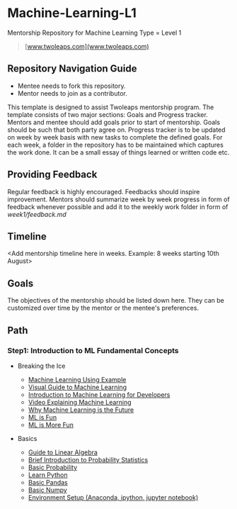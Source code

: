 # Machine-Learning-L1
Mentorship Repository for Machine Learning Type = Level 1
> [www.twoleaps.com](www.twoleaps.com)

## Repository Navigation Guide
* Mentee needs to fork this repository.
* Mentor needs to join as a contributor.

This template is designed to assist Twoleaps mentorship program. The template consists of two 
major sections: Goals and Progress tracker. Mentors and mentee should add goals prior to start of 
mentorship. Goals should be such that both party agree on. Progress tracker is to be updated on week
by week basis with new tasks to complete the defined goals. For each week, a folder in the repository
has to be maintained which captures the work done. It can be a small essay of things learned or written
code etc.

## Providing Feedback

Regular feedback is highly encouraged. Feedbacks should inspire improvement. Mentors should summarize week by week progress in form of feedback whenever possible and add it to the weekly work folder in form of *week1/feedback.md*

## Timeline

<Add mentorship timeline here in weeks. Example: 8 weeks starting 10th August>


## Goals
The objectives of the mentorship should be listed down here. They can be customized over time by the mentor
or the mentee's preferences.

## Path

### Step1: Introduction to ML Fundamental Concepts
* Breaking the Ice
    * [Machine Learning Using Example](https://www.toptal.com/machine-learning/machine-learning-theory-an-introductory-primer)
    * [Visual Guide to Machine Learning](http://www.r2d3.us/visual-intro-to-machine-learning-part-1/)
    * [Introduction to Machine Learning for Developers](https://blog.algorithmia.com/introduction-machine-learning-developers/)
    * [Video Explaining Machine Learning](https://www.youtube.com/watch?v=elojMnjn4kk)
    * [Why Machine Learning is the Future](https://www.youtube.com/watch?v=5cFUZ03Sbhc)
    * [ML is Fun](https://medium.com/@ageitgey/machine-learning-is-fun-80ea3ec3c471#.37ue6caww)
    * [ML is More Fun](https://triskell.github.io/2016/10/23/What-is-Machine-Learning.html)
    
* Basics 
    * [Guide to Linear Algebra](https://betterexplained.com/articles/linear-algebra-guide/)
    * [Brief Introduction to Probability Statistics](https://betterexplained.com/articles/a-brief-introduction-to-probability-statistics/)
    * [Basic Probability](https://www.youtube.com/watch?v=cM0f_03r_MY)
    * [Learn Python](https://www.python.org/)
    * [Basic Pandas](https://pandas.pydata.org/pandas-docs/stable/10min.html)
    * [Basic Numpy](http://cs231n.github.io/python-numpy-tutorial/#numpy)
    * [Environment Setup (Anaconda, ipython, jupyter notebook)](http://jupyter.readthedocs.io/en/latest/install.html)
    

